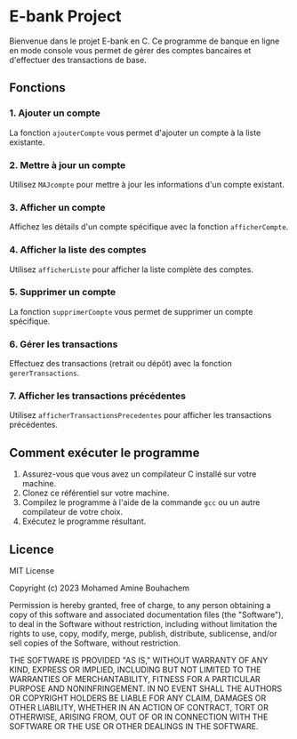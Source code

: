 # E-bank Project

Bienvenue dans le projet E-bank en C. Ce programme de banque en ligne en mode console vous permet de gérer des comptes bancaires et d'effectuer des transactions de base.

## Fonctions
### 1. Ajouter un compte

La fonction `ajouterCompte` vous permet d'ajouter un compte à la liste existante.

### 2. Mettre à jour un compte

Utilisez `MAJcompte` pour mettre à jour les informations d'un compte existant.

### 3. Afficher un compte

Affichez les détails d'un compte spécifique avec la fonction `afficherCompte`.

### 4. Afficher la liste des comptes

Utilisez `afficherListe` pour afficher la liste complète des comptes.

### 5. Supprimer un compte

La fonction `supprimerCompte` vous permet de supprimer un compte spécifique.

### 6. Gérer les transactions

Effectuez des transactions (retrait ou dépôt) avec la fonction `gererTransactions`.

### 7. Afficher les transactions précédentes

Utilisez `afficherTransactionsPrecedentes` pour afficher les transactions précédentes.

## Comment exécuter le programme

1. Assurez-vous que vous avez un compilateur C installé sur votre machine.
2. Clonez ce référentiel sur votre machine.
3. Compilez le programme à l'aide de la commande `gcc` ou un autre compilateur de votre choix.
4. Exécutez le programme résultant.
## Licence
MIT License

Copyright (c) 2023 Mohamed Amine Bouhachem

Permission is hereby granted, free of charge, to any person obtaining a copy
of this software and associated documentation files (the "Software"), to deal
in the Software without restriction, including without limitation the rights
to use, copy, modify, merge, publish, distribute, sublicense, and/or sell
copies of the Software, without restriction.

THE SOFTWARE IS PROVIDED "AS IS," WITHOUT WARRANTY OF ANY KIND, EXPRESS OR
IMPLIED, INCLUDING BUT NOT LIMITED TO THE WARRANTIES OF MERCHANTABILITY,
FITNESS FOR A PARTICULAR PURPOSE AND NONINFRINGEMENT. IN NO EVENT SHALL THE
AUTHORS OR COPYRIGHT HOLDERS BE LIABLE FOR ANY CLAIM, DAMAGES OR OTHER
LIABILITY, WHETHER IN AN ACTION OF CONTRACT, TORT OR OTHERWISE, ARISING FROM,
OUT OF OR IN CONNECTION WITH THE SOFTWARE OR THE USE OR OTHER DEALINGS IN THE
SOFTWARE.


